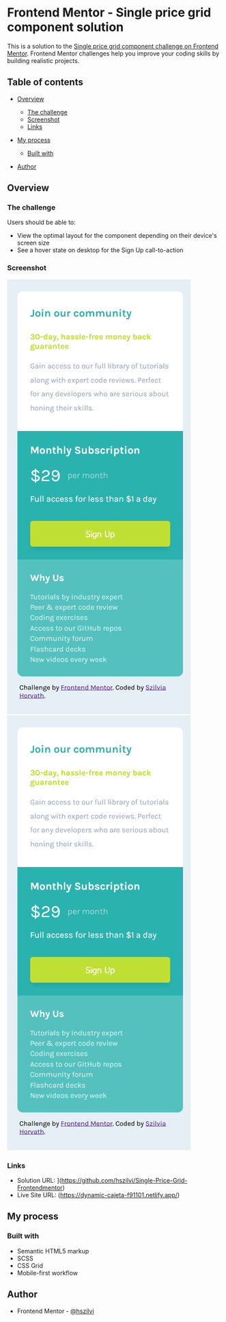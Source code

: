 # Frontend Mentor - Single price grid component solution

This is a solution to the [Single price grid component challenge on Frontend Mentor](https://www.frontendmentor.io/challenges/single-price-grid-component-5ce41129d0ff452fec5abbbc). Frontend Mentor challenges help you improve your coding skills by building realistic projects. 

## Table of contents

- [Overview](#overview)
  - [The challenge](#the-challenge)
  - [Screenshot](#screenshot)
  - [Links](#links)
- [My process](#my-process)
  - [Built with](#built-with)

- [Author](#author)


## Overview

### The challenge

Users should be able to:

- View the optimal layout for the component depending on their device's screen size
- See a hover state on desktop for the Sign Up call-to-action

### Screenshot

![](./images/screenshot-mobile%20(1).png)
![](./images/screenshot-mobile%20(1).png)


### Links

- Solution URL: ](https://github.com/hszilvi/Single-Price-Grid-Frontendmentor)
- Live Site URL: (https://dynamic-cajeta-f91101.netlify.app/)

## My process

### Built with

- Semantic HTML5 markup
- SCSS
- CSS Grid
- Mobile-first workflow



## Author

- Frontend Mentor - [@hszilvi](https://www.frontendmentor.io/profile/hszilvi)

